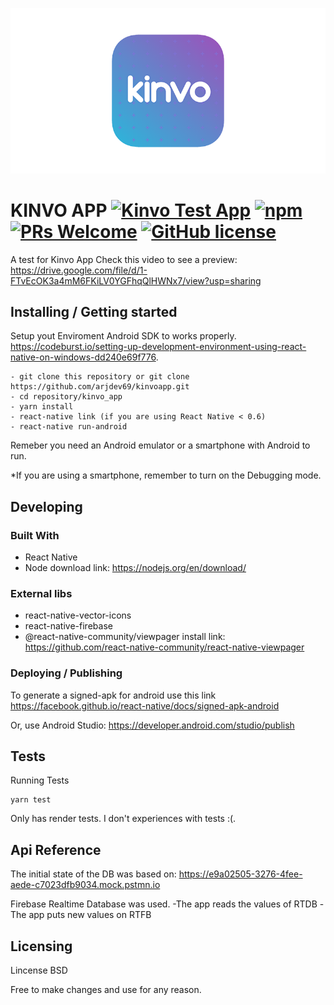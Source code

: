 ![Logo of the project](./assets/logo.png)

# KINVO APP [![Kinvo Test App](https://img.shields.io/travis/npm/npm/latest.svg?style=flat-square)](https://travis-ci.org/npm/npm) [![npm](https://img.shields.io/npm/v/npm.svg?style=flat-square)](https://www.npmjs.com/package/npm) [![PRs Welcome](https://img.shields.io/badge/PRs-welcome-brightgreen.svg?style=flat-square)](http://makeapullrequest.com) [![GitHub license](https://img.shields.io/badge/license-MIT-blue.svg?style=flat-square)](https://github.com/your/your-project/blob/master/LICENSE)

A test for Kinvo App
Check this video to see a preview:
https://drive.google.com/file/d/1-FTvEcOK3a4mM6FKiLV0YGFhqQlHWNx7/view?usp=sharing

## Installing / Getting started

Setup yout Enviroment Android SDK to works properly.
https://codeburst.io/setting-up-development-environment-using-react-native-on-windows-dd240e69f776.

```shell
- git clone this repository or git clone https://github.com/arjdev69/kinvoapp.git
- cd repository/kinvo_app
- yarn install
- react-native link (if you are using React Native < 0.6)
- react-native run-android
```

Remeber you need an Android emulator or a smartphone with Android to run.

*If you are using a smartphone, remember to turn on the Debugging mode.

## Developing

### Built With
- React Native
- Node download link: https://nodejs.org/en/download/

### External libs
- react-native-vector-icons
- react-native-firebase
- @react-native-community/viewpager install link: https://github.com/react-native-community/react-native-viewpager


### Deploying / Publishing

To generate a signed-apk for android use this link
https://facebook.github.io/react-native/docs/signed-apk-android

Or, use Android Studio:
https://developer.android.com/studio/publish

## Tests

Running Tests

```shell
yarn test
```
Only has render tests. I don't experiences with tests :(.

## Api Reference

The initial state of the DB was based on:
https://e9a02505-3276-4fee-aede-c7023dfb9034.mock.pstmn.io

Firebase Realtime Database was used.
-The app reads the values of RTDB
-The app puts new values on RTFB

## Licensing

Lincense BSD

Free to make changes and use for any reason.